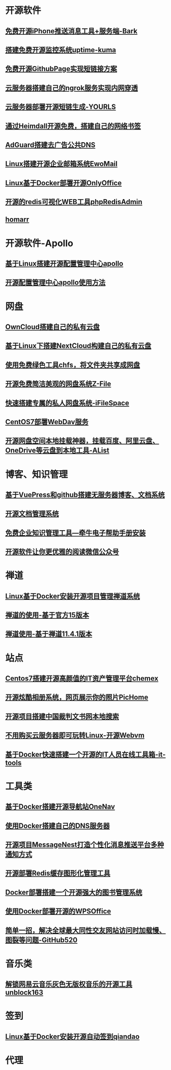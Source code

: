 # 开源软件

## [免费开源iPhone推送消息工具+服务端-Bark](免费开源iPhone推送消息工具+服务端-Bark.md)

## [搭建免费开源监控系统uptime-kuma](如何给公司节约成本，搭建免费开源监控系统uptime-kuma.md)

## [免费开源GithubPage实现短链接方案](Github-Page.md)

## [云服务器搭建自己的ngrok服务实现内网穿透](云服务器搭建自己的ngrok服务-实现内网穿透.md)

## [云服务器部署开源短链生成-YOURLS](云服务器部署开源短链生成-YOURLS.md)

## [通过Heimdall开源免费，搭建自己的网络书签](通过Heimdall开源免费，搭建自己的网络书签.md)

## [AdGuard搭建去广告公共DNS](AdGuard搭建去广告公共DNS.md)

## [Linux搭建开源企业邮箱系统EwoMail](Linux搭建开源企业邮箱系统EwoMail.md)

## [Linux基于Docker部署开源OnlyOffice](Linux基于Docker部署开源OnlyOffice.md)

## [开源的redis可视化WEB工具phpRedisAdmin](开源的redis可视化WEB工具phpRedisAdmin.md)

## [homarr](homarr.md)

# 开源软件-Apollo

## [基于Linux搭建开源配置管理中心apollo](1.基于Linux搭建开源配置管理中心apollo.md)

## [开源配置管理中心apollo使用方法](2.开源配置管理中心apollo使用方法.md)

# 网盘

## [OwnCloud搭建自己的私有云盘](OwnCloud.md)

## [基于Linux下搭建NextCloud构建自己的私有云盘](基于Linux下搭建NextCloud构建自己的私有云盘.md)

## [使用免费绿色工具chfs，将文件夹共享成网盘](使用免费绿色工具chfs，将文件夹共享成网盘.md)

## [开源免费简洁美观的网盘系统Z-File](开源免费简洁美观的网盘系统Z-File.md)

## [快速搭建专属的私人网盘系统-iFileSpace](快速搭建专属的私人网盘系统-iFileSpace.md)

## [CentOS7部署WebDav服务](CentOS7部署WebDav服务.md)

## [开源网盘空间本地挂载神器，挂载百度、阿里云盘、OneDrive等云盘到本地工具-AList](开源网盘空间本地挂载神器，挂载百度、阿里云盘、OneDrive等云盘到本地工具-AList.md)

# 博客、知识管理

## [基于VuePress和github搭建无服务器博客、文档系统](基于VuePress和github搭建无服务器博客、文档系统.md)

## [开源文档管理系统](开源文档管理系统.md)

## [免费企业知识管理工具—牵牛电子帮助手册安装](免费企业知识管理工具—牵牛电子帮助手册安装.md)

## [开源软件让你更优雅的阅读微信公众号](开源软件让你更优雅的阅读微信公众号.md)



# 禅道

## [Linux基于Docker安装开源项目管理禅道系统](Linux基于Docker安装开源项目管理禅道系统.md)

## [禅道的使用-基于官方15版本](禅道的使用-基于官方15版本.md)

## [禅道使用-基于禅道11.4.1版本](禅道使用-基于禅道11.4.1版本.md)



# 站点

## [Centos7搭建开源高颜值的IT资产管理平台chemex](Centos7搭建开源高颜值的IT资产管理平台chemex.md)

## [开源炫酷相册系统，网页展示你的照片PicHome](开源炫酷相册系统，网页展示你的照片PicHome.md)

## [开源项目搭建中国裁判文书网本地搜索](开源项目搭建中国裁判文书网本地搜索.md)

## [不用购买云服务器即可玩转Linux-开源Webvm](不用购买云服务器即可玩转Linux-开源Webvm.md)

## [基于Docker快速搭建一个开源的IT人员在线工具箱-it-tools](基于Docker快速搭建一个开源的IT人员在线工具箱-it-tools.md)



# 工具类

## [基于Docker搭建开源导航站OneNav](基于Docker搭建开源导航站OneNav.md)

## [使用Docker搭建自己的DNS服务器](使用Docker搭建自己的DNS服务器.md)

## [开源项目MessageNest打造个性化消息推送平台多种通知方式](开源项目MessageNest打造个性化消息推送平台多种通知方式.md)

## [开源部署Redis缓存图形化管理工具](开源部署Redis缓存图形化管理工具.md)

## [Docker部署搭建一个开源强大的图书管理系统](Docker部署搭建一个开源强大的图书管理系统.md)

## [使用Docker部署开源的WPSOffice](使用Docker部署开源的WPSOffice.md)

## [简单一招，解决全球最大同性交友网站访问时加载慢、图裂等问题-GitHub520](简单一招，解决全球最大同性交友网站访问时加载慢、图裂等问题-GitHub520.md)

# 音乐类

## [解锁网易云音乐灰色无版权音乐的开源工具unblock163](解锁网易云音乐灰色无版权音乐的开源工具unblock163.md)

# 签到

## [Linux基于Docker安装开源自动签到qiandao](Linux基于Docker安装开源自动签到qiandao.md)

# 代理

